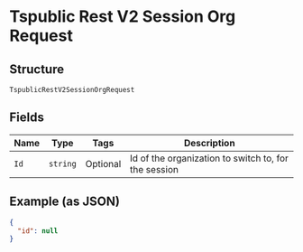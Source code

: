 
# Tspublic Rest V2 Session Org Request

## Structure

`TspublicRestV2SessionOrgRequest`

## Fields

| Name | Type | Tags | Description |
|  --- | --- | --- | --- |
| `Id` | `string` | Optional | Id of the organization to switch to, for the session |

## Example (as JSON)

```json
{
  "id": null
}
```

